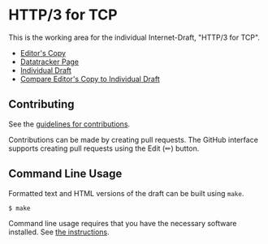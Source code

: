 # HTTP/3 for TCP

This is the working area for the individual Internet-Draft, "HTTP/3 for TCP".

* [Editor's Copy](https://kazuho.github.io/draft-kazuho-httpbis-http3-over-tcp/#go.draft-kazuho-httpbis-http3-over-tcp.html)
* [Datatracker Page](https://datatracker.ietf.org/doc/draft-kazuho-httpbis-http3-over-tcp)
* [Individual Draft](https://datatracker.ietf.org/doc/html/draft-kazuho-httpbis-http3-over-tcp)
* [Compare Editor's Copy to Individual Draft](https://kazuho.github.io/draft-kazuho-httpbis-http3-over-tcp/#go.draft-kazuho-httpbis-http3-over-tcp.diff)


## Contributing

See the
[guidelines for contributions](https://github.com/kazuho/draft-kazuho-httpbis-http3-over-tcp/blob/main/CONTRIBUTING.md).

Contributions can be made by creating pull requests.
The GitHub interface supports creating pull requests using the Edit (✏) button.


## Command Line Usage

Formatted text and HTML versions of the draft can be built using `make`.

```sh
$ make
```

Command line usage requires that you have the necessary software installed.  See
[the instructions](https://github.com/martinthomson/i-d-template/blob/main/doc/SETUP.md).

